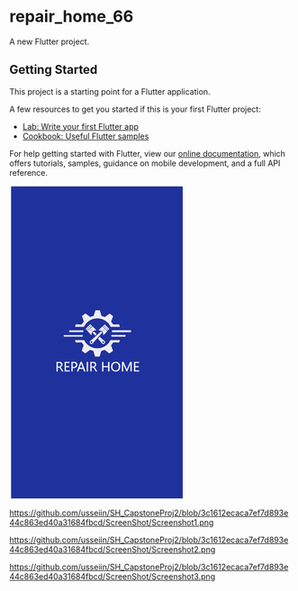 # repair_home_66

A new Flutter project.

## Getting Started

This project is a starting point for a Flutter application.

A few resources to get you started if this is your first Flutter project:

- [Lab: Write your first Flutter app](https://flutter.dev/docs/get-started/codelab)
- [Cookbook: Useful Flutter samples](https://flutter.dev/docs/cookbook)

For help getting started with Flutter, view our
[online documentation](https://flutter.dev/docs), which offers tutorials,
samples, guidance on mobile development, and a full API reference.

<img src='https://github.com/usseiin/SH_CapstoneProj2/blob/3c1612ecaca7ef7d893e44c863ed40a31684fbcd/ScreenShot/Screenshot0.png'>

https://github.com/usseiin/SH_CapstoneProj2/blob/3c1612ecaca7ef7d893e44c863ed40a31684fbcd/ScreenShot/Screenshot1.png

https://github.com/usseiin/SH_CapstoneProj2/blob/3c1612ecaca7ef7d893e44c863ed40a31684fbcd/ScreenShot/Screenshot2.png

https://github.com/usseiin/SH_CapstoneProj2/blob/3c1612ecaca7ef7d893e44c863ed40a31684fbcd/ScreenShot/Screenshot3.png
